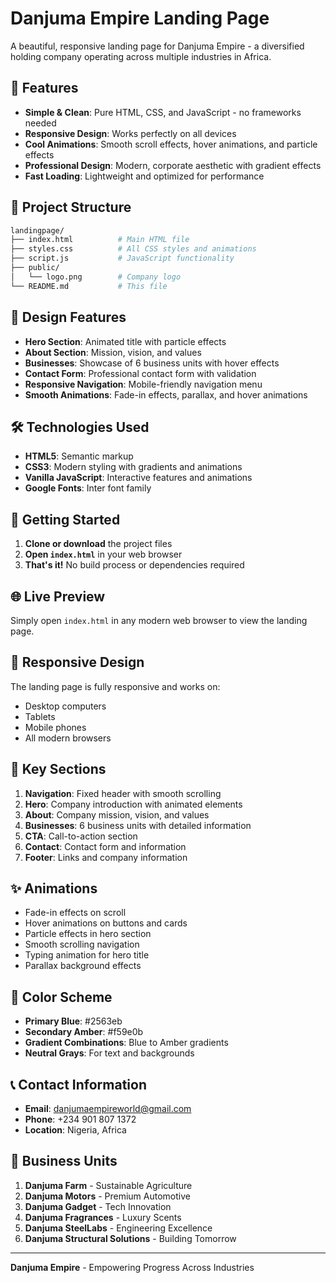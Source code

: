 # Danjuma Empire Landing Page

A beautiful, responsive landing page for Danjuma Empire - a diversified holding company operating across multiple industries in Africa.

## 🚀 Features

- **Simple & Clean**: Pure HTML, CSS, and JavaScript - no frameworks needed
- **Responsive Design**: Works perfectly on all devices
- **Cool Animations**: Smooth scroll effects, hover animations, and particle effects
- **Professional Design**: Modern, corporate aesthetic with gradient effects
- **Fast Loading**: Lightweight and optimized for performance

## 📁 Project Structure

```sh
landingpage/
├── index.html          # Main HTML file
├── styles.css          # All CSS styles and animations
├── script.js           # JavaScript functionality
├── public/
│   └── logo.png        # Company logo
└── README.md           # This file
```

## 🎨 Design Features

- **Hero Section**: Animated title with particle effects
- **About Section**: Mission, vision, and values
- **Businesses**: Showcase of 6 business units with hover effects
- **Contact Form**: Professional contact form with validation
- **Responsive Navigation**: Mobile-friendly navigation menu
- **Smooth Animations**: Fade-in effects, parallax, and hover animations

## 🛠️ Technologies Used

- **HTML5**: Semantic markup
- **CSS3**: Modern styling with gradients and animations
- **Vanilla JavaScript**: Interactive features and animations
- **Google Fonts**: Inter font family

## 🚀 Getting Started

1. **Clone or download** the project files
2. **Open `index.html`** in your web browser
3. **That's it!** No build process or dependencies required

## 🌐 Live Preview

Simply open `index.html` in any modern web browser to view the landing page.

## 📱 Responsive Design

The landing page is fully responsive and works on:

- Desktop computers
- Tablets
- Mobile phones
- All modern browsers

## 🎯 Key Sections

1. **Navigation**: Fixed header with smooth scrolling
2. **Hero**: Company introduction with animated elements
3. **About**: Company mission, vision, and values
4. **Businesses**: 6 business units with detailed information
5. **CTA**: Call-to-action section
6. **Contact**: Contact form and information
7. **Footer**: Links and company information

## ✨ Animations

- Fade-in effects on scroll
- Hover animations on buttons and cards
- Particle effects in hero section
- Smooth scrolling navigation
- Typing animation for hero title
- Parallax background effects

## 🎨 Color Scheme

- **Primary Blue**: #2563eb
- **Secondary Amber**: #f59e0b
- **Gradient Combinations**: Blue to Amber gradients
- **Neutral Grays**: For text and backgrounds

## 📞 Contact Information

- **Email**: danjumaempireworld@gmail.com
- **Phone**: +234 901 807 1372
- **Location**: Nigeria, Africa

## 🏢 Business Units

1. **Danjuma Farm** - Sustainable Agriculture
2. **Danjuma Motors** - Premium Automotive
3. **Danjuma Gadget** - Tech Innovation
4. **Danjuma Fragrances** - Luxury Scents
5. **Danjuma SteelLabs** - Engineering Excellence
6. **Danjuma Structural Solutions** - Building Tomorrow

---

**Danjuma Empire** - Empowering Progress Across Industries
